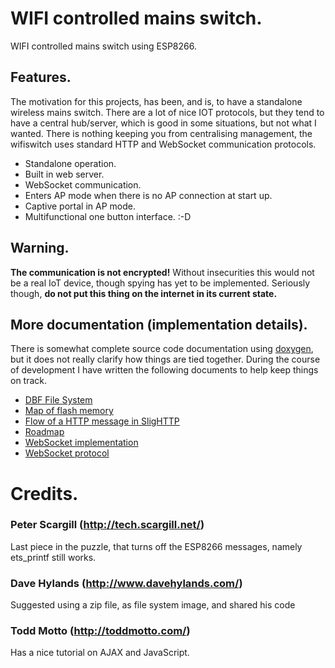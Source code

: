 WIFI controlled mains switch.
=============================

WIFI controlled mains switch using ESP8266.

Features.
---------

The motivation for this projects, has been, and is, to have a standalone
wireless mains switch. There are a lot of nice IOT protocols, but they
tend to have a central hub/server, which is good in some situations, but 
not what I wanted. 
There is nothing keeping you from centralising management, the wifiswitch
uses standard HTTP and WebSocket communication protocols.

* Standalone operation.
* Built in web server.
* WebSocket communication.
* Enters AP mode when there is no
  AP connection at start up.
* Captive portal in AP mode.
* Multifunctional one button interface. :-D

Warning.
--------

**The communication is not encrypted!** Without insecurities this would
not be a real IoT device, though spying has yet to be implemented.
Seriously though, **do not put this thing on the internet in its current
state.**

More documentation (implementation details).
--------------------------------------------

There is somewhat complete source code documentation using
[doxygen](http://doxygen.org), but it does not really clarify how things
are tied together. During the course of development I have written the
following documents to help keep things on track.

 * [DBF File System](docs/dbffs.md)
 * [Map of flash memory](docs/flashmap.md)
 * [Flow of a HTTP message in SligHTTP](docs/httpflow.md)
 * [Roadmap](docs/roadmap.md)
 * [WebSocket implementation](docs/websocket.md)
 * [WebSocket protocol](docs/ws_proto.md)

Credits.
========

### Peter Scargill (http://tech.scargill.net/) ###

Last piece in the puzzle, that turns off the ESP8266 messages, namely
ets_printf still works.

### Dave Hylands (http://www.davehylands.com/) ###

Suggested using a zip file, as file system image, and shared his code

### Todd Motto (http://toddmotto.com/) ###

Has a nice tutorial on AJAX and JavaScript.


